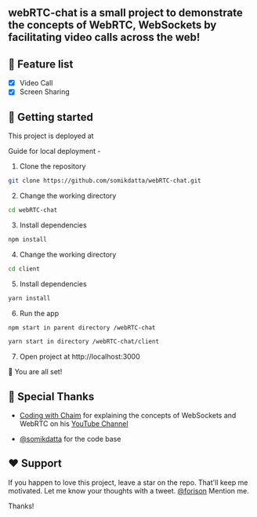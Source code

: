 webRTC-chat is a small project to demonstrate the concepts of WebRTC, WebSockets by facilitating video calls across the web!
---

## 🧐 Feature list

-   [x] Video Call
-   [x] Screen Sharing

## 🚀 Getting started

This project is deployed at 

Guide for local deployment -

1. Clone the repository
```bash
git clone https://github.com/somikdatta/webRTC-chat.git
```
2. Change the working directory
```bash
cd webRTC-chat
```
3. Install dependencies
```bash
npm install
```
4. Change the working directory
```bash
cd client
```
5. Install dependencies
```bash
yarn install
```
6. Run the app
```bash
npm start in parent directory /webRTC-chat
```
```bash
yarn start in directory /webRTC-chat/client
```
7. Open project at http://localhost:3000

🌟 You are all set!

## 🙇 Special Thanks 

- [Coding with Chaim](https://github.com/coding-with-chaim/) for explaining the concepts of WebSockets and WebRTC on his [YouTube Channel](https://www.youtube.com/channel/UC7sCgeZ9xOwCGHIp2mVWlUQ)

- [@somikdatta](https://twitter.com/somikdatta) for the code base

## ❤️ Support

If you happen to love this project, leave a star on the repo. That'll keep me motivated. Let me know your thoughts with a tweet. [@forison](https://www.linkedin.com/in/forison/) Mention me.

Thanks!

